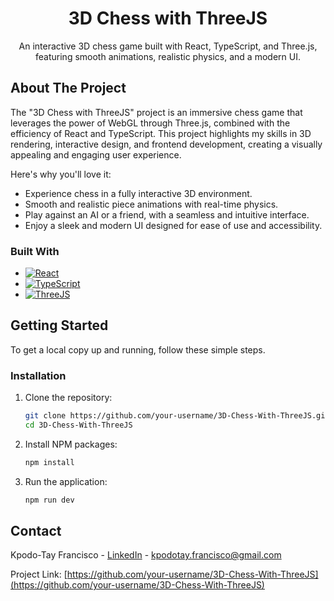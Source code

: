 <div align="center">
  <h1 align="center">3D Chess with ThreeJS</h1>
  <p align="center">
    An interactive 3D chess game built with React, TypeScript, and Three.js, featuring smooth animations, realistic physics, and a modern UI.</p>
</div>

## About The Project

The "3D Chess with ThreeJS" project is an immersive chess game that leverages the power of WebGL through Three.js, combined with the efficiency of React and TypeScript. This project highlights my skills in 3D rendering, interactive design, and frontend development, creating a visually appealing and engaging user experience.

Here's why you'll love it:

- Experience chess in a fully interactive 3D environment.
- Smooth and realistic piece animations with real-time physics.
- Play against an AI or a friend, with a seamless and intuitive interface.
- Enjoy a sleek and modern UI designed for ease of use and accessibility.

### Built With

- [![React][React]][React-url]
- [![TypeScript][TypeScript]][TypeScript-url]
- [![ThreeJS][ThreeJS]][ThreeJS-url]

## Getting Started

To get a local copy up and running, follow these simple steps.

### Installation

1. Clone the repository:
    ```sh
    git clone https://github.com/your-username/3D-Chess-With-ThreeJS.git
    cd 3D-Chess-With-ThreeJS
    ```
2. Install NPM packages:
    ```sh
    npm install
    ```
3. Run the application:
    ```sh
    npm run dev
    ```

## Contact
Kpodo-Tay Francisco - [LinkedIn](https://www.linkedin.com/in/francisco-kpodotay/) - kpodotay.francisco@gmail.com

Project Link: [https://github.com/your-username/3D-Chess-With-ThreeJS](https://github.com/your-username/3D-Chess-With-ThreeJS)

<!-- MARKDOWN LINKS & IMAGES -->
[React]: https://img.shields.io/badge/React-007ACC?style=for-the-badge&logo=react&logoColor=white
[React-url]: https://react.dev/
[TypeScript]: https://img.shields.io/badge/TypeScript-3178C6?style=for-the-badge&logo=typescript&logoColor=white
[TypeScript-url]: https://www.typescriptlang.org/
[ThreeJS]: https://img.shields.io/badge/Three.js-000000?style=for-the-badge&logo=three.js&logoColor=white
[ThreeJS-url]: https://threejs.org/

